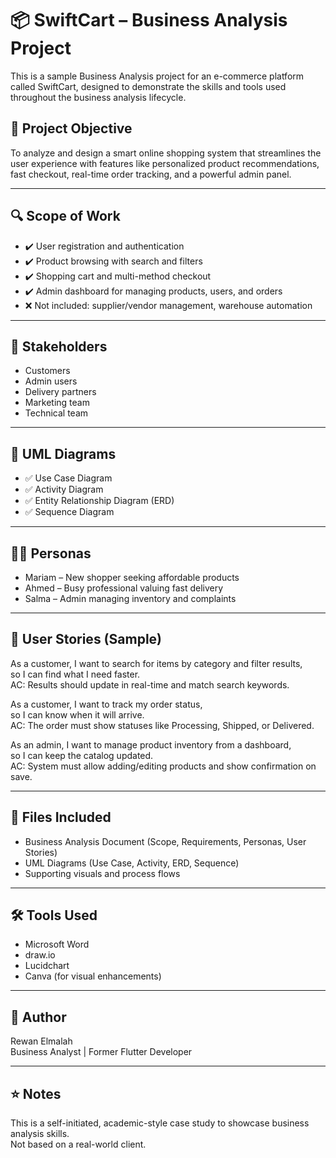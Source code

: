 # 📦 SwiftCart – Business Analysis Project

This is a sample Business Analysis project for an e-commerce platform called SwiftCart, designed to demonstrate the skills and tools used throughout the business analysis lifecycle.

## 🧠 Project Objective

To analyze and design a smart online shopping system that streamlines the user experience with features like personalized product recommendations, fast checkout, real-time order tracking, and a powerful admin panel.

---

## 🔍 Scope of Work

- ✔️ User registration and authentication  
- ✔️ Product browsing with search and filters  
- ✔️ Shopping cart and multi-method checkout  
- ✔️ Admin dashboard for managing products, users, and orders  
- ❌ Not included: supplier/vendor management, warehouse automation  

---

## 👤 Stakeholders

- Customers  
- Admin users  
- Delivery partners  
- Marketing team  
- Technical team  

---

## 🧩 UML Diagrams

- ✅ Use Case Diagram  
- ✅ Activity Diagram  
- ✅ Entity Relationship Diagram (ERD)  
- ✅ Sequence Diagram  

---

## 🧍‍♀️ Personas

- Mariam – New shopper seeking affordable products  
- Ahmed – Busy professional valuing fast delivery  
- Salma – Admin managing inventory and complaints  

---

## 📝 User Stories (Sample)

As a customer, I want to search for items by category and filter results,  
so I can find what I need faster.  
AC: Results should update in real-time and match search keywords.

As a customer, I want to track my order status,  
so I can know when it will arrive.  
AC: The order must show statuses like Processing, Shipped, or Delivered.

As an admin, I want to manage product inventory from a dashboard,  
so I can keep the catalog updated.  
AC: System must allow adding/editing products and show confirmation on save.

---

## 📁 Files Included

- Business Analysis Document (Scope, Requirements, Personas, User Stories)  
- UML Diagrams (Use Case, Activity, ERD, Sequence)  
- Supporting visuals and process flows  

---

## 🛠️ Tools Used

- Microsoft Word  
- draw.io  
- Lucidchart  
- Canva (for visual enhancements)  

---

## 📌 Author

Rewan Elmalah  
Business Analyst | Former Flutter Developer

---

## ⭐️ Notes

This is a self-initiated, academic-style case study to showcase business analysis skills.  
Not based on a real-world client.
